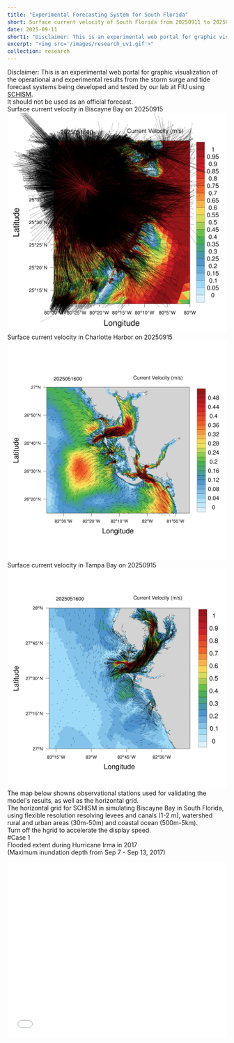 ```yaml
---
title: "Experimental Forecasting System for South Florida"
short: Surface current velocity of South Florida from 20250911 to 20250915
date: 2025-09-11
short1: "Disclaimer: This is an experimental web portal for graphic visualization of the operational and experimental results from the storm surge and tide forecast systems being developed and tested by our lab at FIU using [SCHISM](https://ccrm.vims.edu/schismweb/). It should not be used as an official forecast."
excerpt: "<img src='/images/research_uv1.gif'>"
collection: research
---
```


Disclaimer:
This is an experimental web portal for graphic visualization of the operational and experimental results from the storm surge and tide forecast systems being developed and tested by our lab at FIU using [SCHISM](https://ccrm.vims.edu/schismweb/).<br/>
It should not be used as an official forecast.<br/>
Surface current velocity in Biscayne Bay on 20250915<br/>
<img src='/images/research_Bbay.png'>
Surface current velocity in Charlotte Harbor on 20250915<br/>
<img src='/images/research_Cbay.png'>
Surface current velocity in Tampa Bay on 20250915<br/>
<img src='/images/research_Tbay.png'>
The map below showns observational stations used for validating the model's results, as well as the horizontal grid. <br/>
The horizontal grid for SCHISM in simulating Biscayne Bay in South Florida, using flexible resolution resolving levees and canals (1-2 m), watershed rural and urban areas (30m-50m) and coastal ocean (500m-5km).<br/>
Turn off the hgrid to accelerate the display speed.<br/>
#Case 1<br/>
Flooded extent during Hurricane Irma in 2017<br/>
(Maximum inundation depth from Sep 7 - Sep 13, 2017)<br/>
<style>.embed-container {position: relative; padding-bottom: 80%; height: 0; max-width: 100%;} .embed-container iframe, .embed-container object, .embed-container iframe{position: absolute; top: 0; left: 0; width: 100%; height: 100%;} small{position: absolute; z-index: 40; bottom: 0; margin-bottom: -15px;}</style><div class="embed-container"><iframe width="500" height="400" frameborder="0" scrolling="no" marginheight="0" marginwidth="0" title="Canal in Miami" src="//fiugis.maps.arcgis.com/apps/Embed/index.html?webmap=6ae2ae2896ab41f880739adb7c369bf7&extent=-81.2065,24.9682,-79.6245,25.8711&zoom=true&previewImage=false&scale=true&legendlayers=true&disable_scroll=false&theme=light"></iframe></div>
